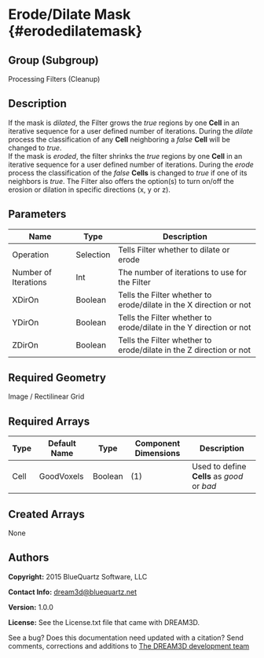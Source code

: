 Erode/Dilate Mask {#erodedilatemask}
=============

## Group (Subgroup) ##
Processing Filters (Cleanup)

## Description ##
If the mask is _dilated_, the Filter grows the *true* regions by one **Cell** in an iterative sequence for a user defined number of iterations.  During the *dilate* process the classification of any **Cell** neighboring a *false* **Cell** will be changed to *true*.  
If the mask is _eroded_, the filter shrinks the *true* regions by one **Cell** in an iterative sequence for a user defined number of iterations.  During the *erode* process the classification of the *false* **Cells** is changed to *true* if one of its neighbors is *true*.
The Filter also offers the option(s) to turn on/off the erosion or dilation in specific directions (x, y or z).

## Parameters ##
| Name | Type | Description |
|------|------|------|
| Operation | Selection | Tells Filter whether to dilate or erode |
| Number of Iterations | Int | The number of iterations to use for the Filter |
| XDirOn | Boolean | Tells the Filter whether to erode/dilate in the X direction or not |
| YDirOn | Boolean | Tells the Filter whether to erode/dilate in the Y direction or not |
| ZDirOn | Boolean | Tells the Filter whether to erode/dilate in the Z direction or not |

## Required Geometry ##
Image / Rectilinear Grid

## Required Arrays ##
| Type | Default Name | Type | Component Dimensions | Description |
|------|--------------|-------------|---------|-----|
| Cell | GoodVoxels | Boolean | (1) | Used to define **Cells** as *good* or *bad*  |

## Created Arrays ##
None

## Authors ##
**Copyright:** 2015 BlueQuartz Software, LLC

**Contact Info:** dream3d@bluequartz.net

**Version:** 1.0.0

**License:**  See the License.txt file that came with DREAM3D.




See a bug? Does this documentation need updated with a citation? Send comments, corrections and additions to [The DREAM3D development team](mailto:dream3d@bluequartz.net?subject=Documentation%20Correction)

